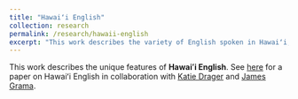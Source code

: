 ```yaml
---
title: "Hawaiʻi English"
collection: research
permalink: /research/hawaii-english
excerpt: "This work describes the variety of English spoken in Hawaiʻi, **Hawaiʻi English**."
---
```


This work describes the unique features of **Hawaiʻi English**. See [here](/publications/hawaii-english) for a paper on Hawaiʻi English in collaboration with [Katie Drager](https://www.katiedrager.com/) and [James Grama](https://www.jamesgrama.com/). 